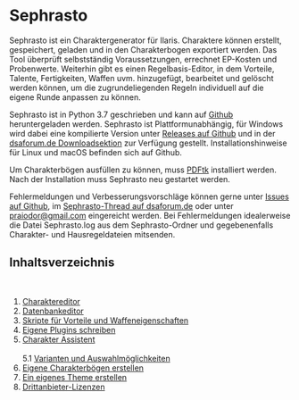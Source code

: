 # Sephrasto
Sephrasto ist ein Charaktergenerator für Ilaris. Charaktere können erstellt, gespeichert, geladen und in den Charakterbogen exportiert werden. Das Tool überprüft selbstständig Voraussetzungen, errechnet EP-Kosten und Probenwerte. Weiterhin gibt es einen Regelbasis-Editor, in dem Vorteile, Talente, Fertigkeiten, Waffen uvm. hinzugefügt, bearbeitet und gelöscht werden können, um die zugrundeliegenden Regeln individuell auf die eigene Runde anpassen zu können.

Sephrasto ist in Python 3.7 geschrieben und kann auf [Github](https://github.com/Aeolitus/Sephrasto) heruntergeladen werden. Sephrasto ist Plattformunabhängig, für Windows wird dabei eine kompilierte Version unter [Releases auf Github](https://github.com/Aeolitus/Sephrasto/releases) und in der [dsaforum.de Downloadsektion](https://dsaforum.de/app.php/dlext/?view=detail&df_id=213) zur Verfügung gestellt. Installationshinweise für Linux und macOS befinden sich auf Github.

Um Charakterbögen ausfüllen zu können, muss [PDFtk](https://www.pdflabs.com/tools/pdftk-server/) installiert werden. Nach der Installation muss Sephrasto neu gestartet werden.

Fehlermeldungen und Verbesserungsvorschläge können gerne unter [Issues auf Github](https://github.com/Aeolitus/Sephrasto/issues), im [Sephrasto-Thread auf dsaforum.de](https://dsaforum.de/viewtopic.php?f=180&t=45794) oder unter [praiodor@gmail.com](mailto:praiodor@gmail.com) eingereicht werden. Bei Fehlermeldungen idealerweise die Datei Sephrasto.log aus dem Sephrasto-Ordner und gegebenenfalls Charakter- und Hausregeldateien mitsenden.
<br />

## Inhaltsverzeichnis
<br />

1. [Charaktereditor](CharakterEditor.md)<br />
2. [Datenbankeditor](DatenbankEditor.md)<br />
3. [Skripte für Vorteile und Waffeneigenschaften](ScriptAPI.md)<br />
4. [Eigene Plugins schreiben](PluginAPI.md)<br />
5. [Charakter Assistent](CharakterAssistent.md)<br /><br />
    5.1 [Varianten und Auswahlmöglichkeiten](Varianten_Auswahlmöglichkeiten.md)<br />
6. [Eigene Charakterbögen erstellen](Charakterbogen.md)<br />
7. [Ein eigenes Theme erstellen](Theme.md)<br />
8. [Drittanbieter-Lizenzen](Acknowledgements.md)<br />